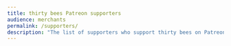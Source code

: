 ```yaml
---
title: thirty bees Patreon supporters
audience: merchants
permalink: /supporters/
description: "The list of supporters who support thirty bees on Patreon, these people help make thirty bees possible!"
---
```


